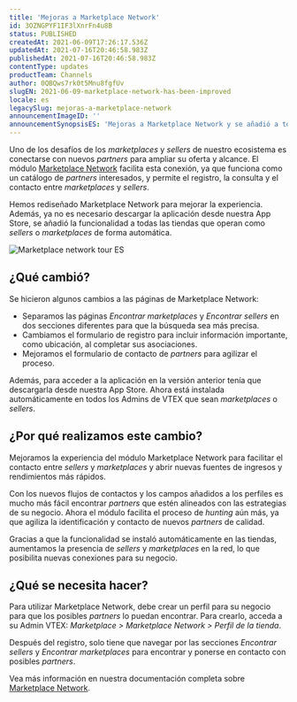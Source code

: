 ```yaml
---
title: 'Mejoras a Marketplace Network'
id: 3OZNGPYF1IF3lXnrFn4u8B
status: PUBLISHED
createdAt: 2021-06-09T17:26:17.536Z
updatedAt: 2021-07-16T20:46:58.983Z
publishedAt: 2021-07-16T20:46:58.983Z
contentType: updates
productTeam: Channels
author: 0QBQws7rk0t5Mnu8fgfUv
slugEN: 2021-06-09-marketplace-network-has-been-improved
locale: es
legacySlug: mejoras-a-marketplace-network
announcementImageID: ''
announcementSynopsisES: 'Mejoras a Marketplace Network y se añadió a todas las tiendas que operan como sellers o marketplaces.'
---
```


Uno de los desafíos de los *marketplaces* y *sellers* de nuestro ecosistema es conectarse con nuevos *partners* para ampliar su oferta y alcance. El módulo [Marketplace Network](/es/tutorial/encontre-marketplaces-e-sellers-no-ecossistema-vtex--2bzC7tXlVgLEEjxo4ixcAM) facilita esta conexión, ya que funciona como un catálogo de *partners* interesados, y permite el registro, la consulta y el contacto entre *marketplaces* y *sellers*.

Hemos rediseñado Marketplace Network para mejorar la experiencia. Además, ya no es necesario descargar la aplicación desde nuestra App Store, se añadió la funcionalidad a todas las tiendas que operan como *sellers* o *marketplaces* de forma automática.

![Marketplace network tour ES](https://images.ctfassets.net/alneenqid6w5/1dSZvVeBP1yyJ1Ai5xuX12/27c4fdcd812b730a445b022c7232a5f2/Marketplace_network_tour_ES.gif)

## ¿Qué cambió?
Se hicieron algunos cambios a las páginas de Marketplace Network:

- Separamos las páginas *Encontrar marketplaces* y *Encontrar sellers* en dos secciones diferentes para que la búsqueda sea más precisa.  
- Cambiamos el formulario de registro para incluir información importante, como ubicación, al completar sus asociaciones.    
- Mejoramos el formulario de contacto de *partners* para agilizar el proceso.  

Además, para acceder a la aplicación en la versión anterior tenía que descargarla desde nuestra App Store. Ahora está instalada automáticamente en todos los Admins de VTEX que sean *marketplaces* o *sellers*. 

## ¿Por qué realizamos este cambio?
Mejoramos la experiencia del módulo Marketplace Network para facilitar el contacto entre *sellers* y *marketplaces* y abrir nuevas fuentes de ingresos y rendimientos más rápidos. 

Con los nuevos flujos de contactos y los campos añadidos a los perfiles es mucho más fácil encontrar *partners* que estén alineados con las estrategias de su negocio. Ahora el módulo facilita el proceso de *hunting* aún más, ya que agiliza la identificación y contacto de nuevos *partners* de calidad.

Gracias a que la funcionalidad se instaló automáticamente en las tiendas, aumentamos la presencia de *sellers* y *marketplaces* en la red, lo que posibilita nuevas conexiones para su negocio. 

## ¿Qué se necesita hacer?
Para utilizar Marketplace Network, debe crear un perfil para su negocio para que los posibles *partners* lo puedan encontrar. Para crearlo, acceda a su Admin VTEX:  *Marketplace > Marketplace Network > Perfil de la tienda*. 

Después del registro, solo tiene que navegar por las secciones *Encontrar sellers* y *Encontrar marketplaces* para encontrar y ponerse en contacto con posibles *partners*.

Vea más información en nuestra documentación completa sobre [Marketplace Network](/es/tutorial/encontre-marketplaces-e-sellers-no-ecossistema-vtex--2bzC7tXlVgLEEjxo4ixcAM). 
